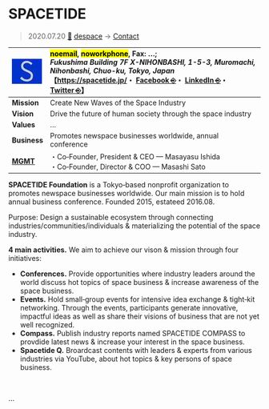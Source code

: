 # SPACETIDE
> 2020.07.20 [🚀](../../index/index.md) [despace](../index.md) → [Contact](../contact.md)

|[![](../f/contact/s/spacetide_logo1_thumb.webp)](../f/contact/s/spacetide_logo1.png)|<mark>noemail</mark>, <mark>noworkphone</mark>, Fax: …;<br> *Fukushima Building 7F X-NIHONBASHI, 1-5-3, Muromachi, Nihonbashi, Chuo-ku, Tokyo, Japan*<br> 【<https://spacetide.jp/>・ [Facebook ⎆](https://www.facebook.com/SPACETIDE)・ [LinkedIn ⎆](https://www.linkedin.com/company/spacetide-foundation)・ [Twitter ⎆](https://twitter.com/spacetide_conf)】|
|:--|:--|
|**Mission**|Create New Waves of the Space Industry|
|**Vision**|Drive the future of human society through the space industry|
|**Values**|…|
|**Business**|Promotes newspace businesses worldwide, annual conference|
|**[MGMT](../mgmt.md)**|・Co‑Founder, President & CEO — Masayasu Ishida<br> ・Co‑Founder, Director & COO — Masashi Sato|

**SPACETIDE Foundation** is a Tokyo‑based nonprofit organization to promotes newspace businesses worldwide. Our main mission is to hold annual business conference. Founded 2015, estateed 2016.08.

Purpose: Design a sustainable ecosystem through connecting industries/communities/individuals & materializing the potential of the space industry.

**4 main activities.** We aim to achieve our vison & mission through four initiatives:

   - **Conferences.** Provide opportunities where industry leaders around the world discuss hot topics of space business & increase awareness of the space business.
   - **Events.** Hold small‑group events for intensive idea exchange & tight‑kit networking. Through the events, participants generate innovative, impactful ideas as well as share their visions of business that are not yet well recognized.
   - **Compass.** Publish industry reports named SPACETIDE COMPASS to provdide latest news & increase your interest in the space business.
   - **Spacetide Q.** Broardcast contents with leaders & experts from various industries via YouTube, about hot topics & key persons of space business.

<p style="page-break-after:always"> </p>

…

